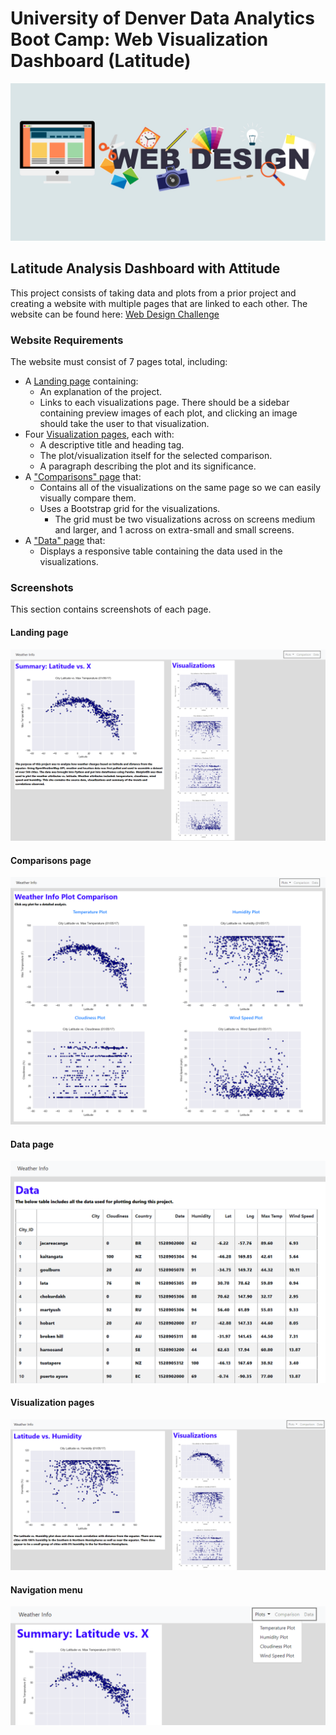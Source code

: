 # University of Denver Data Analytics Boot Camp: Web Visualization Dashboard (Latitude)



![Images](images/webdesign.jpg)


## Latitude Analysis Dashboard with Attitude

This project consists of taking data and plots from a prior project and creating a website with multiple pages that are linked to each other. The website can be found here: 
[Web Design Challenge](https://larawayn.github.io/Web-Design-Challenge/)

### Website Requirements

The website must consist of 7 pages total, including:

* A [Landing page](#landing-page) containing:
  * An explanation of the project.
  * Links to each visualizations page. There should be a sidebar containing preview images of each plot, and clicking an image should take the user to that visualization.
* Four [Visualization pages](#visualization-pages), each with:
  * A descriptive title and heading tag.
  * The plot/visualization itself for the selected comparison.
  * A paragraph describing the plot and its significance.
* A ["Comparisons" page](#comparisons-page) that:
  * Contains all of the visualizations on the same page so we can easily visually compare them.
  * Uses a Bootstrap grid for the visualizations.
    * The grid must be two visualizations across on screens medium and larger, and 1 across on extra-small and small screens.
* A ["Data" page](#data-page) that:
  * Displays a responsive table containing the data used in the visualizations.

### Screenshots

This section contains screenshots of each page.

#### <a id="landing-page"></a>Landing page

![Landing page large screen](images/landingpage.png)


#### <a id="comparisons-page"></a>Comparisons page


![comparison page large screen](images/comparisonpage.png)

#### <a id="data-page"></a>Data page



![data page large screen](images/datapage.png)


#### <a id="visualization-pages"></a>Visualization pages

![visualize page large screen](images/visualizationspage.png)

#### <a id="navigation-menu"></a>Navigation menu

![nav menu large screen](images/navigation.png)


